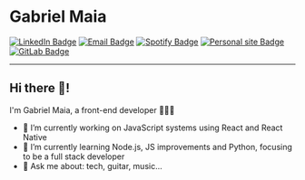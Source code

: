 
# Gabriel Maia

[![LinkedIn Badge](https://img.shields.io/badge/LinkedIn-black?style=flat-square&labelColor=2867B2&logo=Linkedin&logoColor=white&link=https://www.linkedin.com/in/gabrielmaiaf/)](https://www.linkedin.com/in/gabrielmaiaf/)
[![Email Badge](https://img.shields.io/badge/Email-black?style=flat-square&labelColor=0072C6&logo=microsoft-outlook&logoColor=white&link=mailto:gabrielmaiaf@outlook.com)](mailto:gabrielmaiaf@outlook.com)
[![Spotify Badge](https://img.shields.io/badge/Spotify-black?style=flat-square&labelColor=191414&logo=Spotify&logoColor=1DB954&link=https://open.spotify.com/user/bielmaia?si=5pCniKwHRia7F6s2YhbtOQ)](https://open.spotify.com/user/bielmaia?si=5pCniKwHRia7F6s2YhbtOQ)
[![Personal site Badge](https://img.shields.io/badge/Site-black?style=flat-square&labelColor=FAFBFB&logo=Netlify&logoColor=4B9CBF&link=https://gabrielmaia.dev)](https://gabrielmaia.dev)
[![GitLab Badge](https://img.shields.io/badge/GitLab-black?style=flat-square&labelColor=FCA326&logo=GitLab&logoColor=E24329&link=https://gitlab.com/gabrielmaiaf)](https://gitlab.com/gabrielmaiaf)

---
## Hi there 👋!

I'm Gabriel Maia, a front-end developer 👨🏻‍💻

- 🔭 I’m currently working on JavaScript systems using React and React Native
- 🌱 I’m currently learning Node.js, JS improvements and Python, focusing to be a full stack developer
- 💬 Ask me about: tech, guitar, music...
